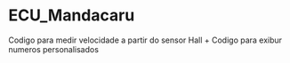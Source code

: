 # ECU_Mandacaru
Codigo para medir velocidade a partir do sensor Hall + Codigo para exibur numeros personalisados

